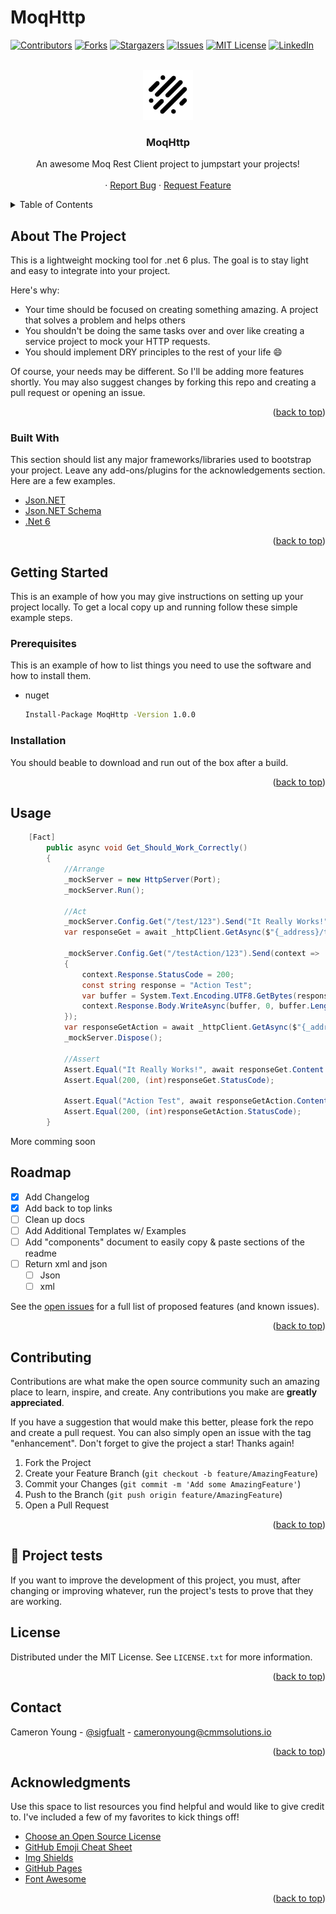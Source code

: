 # MoqHttp

<div id="top"></div>
<!--
*** Thanks for checking out the Best-README-Template. If you have a suggestion
*** that would make this better, please fork the repo and create a pull request
*** or simply open an issue with the tag "enhancement".
*** Don't forget to give the project a star!
*** Thanks again! Now go create something AMAZING! :D
-->



<!-- PROJECT SHIELDS -->
<!--
*** I'm using markdown "reference style" links for readability.
*** Reference links are enclosed in brackets [ ] instead of parentheses ( ).
*** See the bottom of this document for the declaration of the reference variables
*** for contributors-url, forks-url, etc. This is an optional, concise syntax you may use.
*** https://www.markdownguide.org/basic-syntax/#reference-style-links
-->
[![Contributors][contributors-shield]][contributors-url]
[![Forks][forks-shield]][forks-url]
[![Stargazers][stars-shield]][stars-url]
[![Issues][issues-shield]][issues-url]
[![MIT License][license-shield]][license-url]
[![LinkedIn][linkedin-shield]][linkedin-url]



<!-- PROJECT LOGO -->
<br />
<div align="center">
  <a href="https://github.com/KamRon-67/MoqHttp">
    <img src="https://github.com/KamRon-67/MoqHttp/blob/KamRon-67-patch-1/lines.png" alt="Logo" width="80" height="80">
  </a>

  <h3 align="center">MoqHttp</h3>

  <p align="center">
    An awesome Moq Rest Client project to jumpstart your projects!
    <br />
    <br />
    ·
    <a href="https://github.com/KamRon-67/MoqHttp/issues">Report Bug</a>
    ·
    <a href="https://github.com/KamRon-67/MoqHttp/issues">Request Feature</a>
  </p>
</div>



<!-- TABLE OF CONTENTS -->
<details>
  <summary>Table of Contents</summary>
  <ol>
    <li>
      <a href="#about-the-project">About The Project</a>
      <ul>
        <li><a href="#built-with">Built With</a></li>
      </ul>
    </li>
    <li>
      <a href="#getting-started">Getting Started</a>
      <ul>
        <li><a href="#prerequisites">Prerequisites</a></li>
        <li><a href="#installation">Installation</a></li>
      </ul>
    </li>
    <li><a href="#usage">Usage</a></li>
    <li><a href="#roadmap">Roadmap</a></li>
    <li><a href="#contributing">Contributing</a></li>
    <li><a href="#license">License</a></li>
    <li><a href="#contact">Contact</a></li>
    <li><a href="#acknowledgments">Acknowledgments</a></li>
  </ol>
</details>



<!-- ABOUT THE PROJECT -->
## About The Project

This is a lightweight mocking tool for .net 6 plus. The goal is to stay light and easy to integrate into your project.

Here's why:
* Your time should be focused on creating something amazing. A project that solves a problem and helps others
* You shouldn't be doing the same tasks over and over like creating a service project to mock your HTTP requests. 
* You should implement DRY principles to the rest of your life :smile:

Of course,  your needs may be different. So I'll be adding more features shortly. You may also suggest changes by forking this repo and creating a pull request or opening an issue. 


<p align="right">(<a href="#top">back to top</a>)</p>



### Built With

This section should list any major frameworks/libraries used to bootstrap your project. Leave any add-ons/plugins for the acknowledgements section. Here are a few examples.

* [Json.NET](https://www.newtonsoft.com/json)
* [Json.NET Schema](https://www.newtonsoft.com/jsonschema)
* [.Net 6](https://docs.microsoft.com/en-us/aspnet/core/?WT.mc_id=dotnet-35129-website&view=aspnetcore-6.0)

<p align="right">(<a href="#top">back to top</a>)</p>



<!-- GETTING STARTED -->
## Getting Started

This is an example of how you may give instructions on setting up your project locally.
To get a local copy up and running follow these simple example steps.

### Prerequisites

This is an example of how to list things you need to use the software and how to install them.
* nuget
  ```sh
  Install-Package MoqHttp -Version 1.0.0
  ```

### Installation

You should beable to download and run out of the box after a build. 



<p align="right">(<a href="#top">back to top</a>)</p>



<!-- USAGE EXAMPLES -->
## Usage

```csharp
    [Fact]
        public async void Get_Should_Work_Correctly()
        {
            //Arrange
            _mockServer = new HttpServer(Port);
            _mockServer.Run();

            //Act
            _mockServer.Config.Get("/test/123").Send("It Really Works!");
            var responseGet = await _httpClient.GetAsync($"{_address}/test/123");

            _mockServer.Config.Get("/testAction/123").Send(context =>
            {
                context.Response.StatusCode = 200;
                const string response = "Action Test";
                var buffer = System.Text.Encoding.UTF8.GetBytes(response);
                context.Response.Body.WriteAsync(buffer, 0, buffer.Length);
            });
            var responseGetAction = await _httpClient.GetAsync($"{_address}/testAction/123");
            _mockServer.Dispose();

            //Assert
            Assert.Equal("It Really Works!", await responseGet.Content.ReadAsStringAsync());
            Assert.Equal(200, (int)responseGet.StatusCode);

            Assert.Equal("Action Test", await responseGetAction.Content.ReadAsStringAsync());
            Assert.Equal(200, (int)responseGetAction.StatusCode);
        }
  ```

More comming soon

<!-- ROADMAP -->
## Roadmap

- [x] Add Changelog
- [x] Add back to top links
- [ ] Clean up docs
- [ ] Add Additional Templates w/ Examples
- [ ] Add "components" document to easily copy & paste sections of the readme
- [ ] Return xml and json
    - [ ] Json
    - [ ] xml

See the [open issues](https://github.com/KamRon-67/MoqHttp/issues) for a full list of proposed features (and known issues).

<p align="right">(<a href="#top">back to top</a>)</p>



<!-- CONTRIBUTING -->
## Contributing

Contributions are what make the open source community such an amazing place to learn, inspire, and create. Any contributions you make are **greatly appreciated**.

If you have a suggestion that would make this better, please fork the repo and create a pull request. You can also simply open an issue with the tag "enhancement".
Don't forget to give the project a star! Thanks again!

1. Fork the Project
2. Create your Feature Branch (`git checkout -b feature/AmazingFeature`)
3. Commit your Changes (`git commit -m 'Add some AmazingFeature'`)
4. Push to the Branch (`git push origin feature/AmazingFeature`)
5. Open a Pull Request

<p align="right">(<a href="#top">back to top</a>)</p>

## 💉 **Project tests**

If you want to improve the development of this project, you must, after changing or improving whatever, run the project's tests to prove that they are working.

<!-- LICENSE -->
## License

Distributed under the MIT License. See `LICENSE.txt` for more information.

<p align="right">(<a href="#top">back to top</a>)</p>



<!-- CONTACT -->
## Contact

Cameron Young - [@sigfualt](https://twitter.com/@sigfualt) - cameronyoung@cmmsolutions.io

<p align="right">(<a href="#top">back to top</a>)</p>



<!-- ACKNOWLEDGMENTS -->
## Acknowledgments

Use this space to list resources you find helpful and would like to give credit to. I've included a few of my favorites to kick things off!

* [Choose an Open Source License](https://choosealicense.com)
* [GitHub Emoji Cheat Sheet](https://www.webpagefx.com/tools/emoji-cheat-sheet)
* [Img Shields](https://shields.io)
* [GitHub Pages](https://pages.github.com)
* [Font Awesome](https://fontawesome.com)

<p align="right">(<a href="#top">back to top</a>)</p>



<!-- MARKDOWN LINKS & IMAGES -->
<!-- https://www.markdownguide.org/basic-syntax/#reference-style-links -->
[contributors-shield]: https://img.shields.io/github/contributors/KamRon-67/MoqHttp.svg?style=for-the-badge
[contributors-url]: https://github.com/KamRon-67/MoqHttp/graphs/contributors
[forks-shield]: https://img.shields.io/github/forks/KamRon-67/MoqHttp.svg?style=for-the-badge
[forks-url]: https://img.shields.io/github/forks/KamRon-67/MoqHttp
[stars-shield]: https://img.shields.io/github/stars/KamRon-67/MoqHttp.svg?style=for-the-badge
[stars-url]: https://github.com/othneildrew/Best-README-Template/stargazers
[issues-shield]: https://img.shields.io/github/issues/KamRon-67/MoqHttp.svg?style=for-the-badge
[issues-url]: https://github.com/KamRon-67/MoqHttp/issues
[license-shield]: https://img.shields.io/github/license/KamRon-67/MoqHttp.svg?style=for-the-badge
[license-url]: https://github.com/KamRon-67/MoqHttp/blob/master/LICENSE.txt
[linkedin-shield]: https://img.shields.io/badge/-LinkedIn-black.svg?style=for-the-badge&logo=linkedin&colorB=555
[linkedin-url]: https://linkedin.com/in/othneildrew
[product-screenshot]: images/screenshot.png
